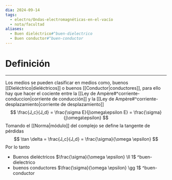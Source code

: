 ```yaml
---
dia: 2024-09-14
tags:
  - electro/Ondas-electromagnéticas-en-el-vacío
  - nota/facultad
aliases:
  - Buen dieléctrico#^buen-dielectrico
  - Buen conductor#^buen-conductor
---
```

# Definición
---
Los medios se pueden clasificar en medios como, buenos [[Dieléctrico|dieléctricos]] o buenos [[Conductor|conductores]], para ello hay que hacer el cociente entre la [[Ley de Ampère#^corriente-conduccion|corriente de conducción]] y la [[Ley de Ampère#^corriente-desplazamiento|corriente de desplazamiento]] $$ \frac{J_c}{J_d} = \frac{\sigma E}{j\omega\epsilon E} = \frac{\sigma}{j\omega\epsilon} $$
Tomando el [[Norma|módulo]] del complejo se define la tangente de pérdidas $$ \tan \delta = \frac{J_c}{J_d} = \frac{\sigma}{\omega \epsilon} $$
Por lo tanto 
* Buenos dieléctricos $\frac{\sigma}{\omega \epsilon} \ll 1$ ^buen-dielectrico
* buenos conductores $\frac{\sigma}{\omega \epsilon} \gg 1$ ^buen-conductor